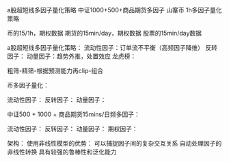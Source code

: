 a股超短线多因子量化策略
中证1000+500+商品期货多因子
山寨币 1h多因子量化策略



币的15/1h，期权数据
期货的15min/day，期权数据
股票的15min/day数据




a股超短线多因子量化策略： 
流动性因子：订单流不平衡（高频因子降维）
反转因子：
动量因子：趋势外推，处置效应
龙虎榜：


粗筛-精筛-根据预测能力再clip-组合





币多因子量化：

流动性因子：
反转因子：
动量因子：



中证500 + 1000 + 商品期货15mins/日频多因子：  

流动性因子：
反转因子：
动量因子：
期权因子：




架构：
使用非线性模型的优势：
可以捕捉因子间的复杂交互关系
自动处理因子的非线性转换
具有较强的鲁棒性和泛化能力


